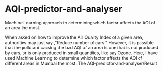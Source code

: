 # AQI-predictor-and-analyser
Machine Learning approach to determining which factor affects the AQI of an area the most.

When asked on how to improve the Air Quality Index of a given area, authorities may just say ,"Reduce number of cars." However, it is possible that the pollutant causing the bad AQI of an area is one that is not produced by cars, or is only produced in small quantities, like say Ozone. Here, I have used Machine Learning to determine which factor affects the AQI of different areas in Mumbai the most.
The AQI-predictor-and-analyser/Result 

